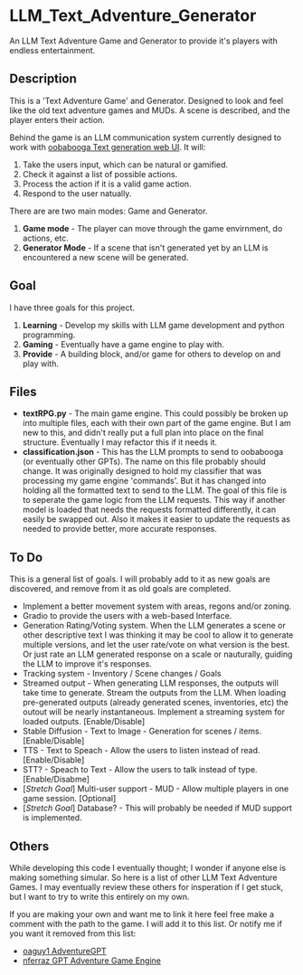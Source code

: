 # LLM_Text_Adventure_Generator
An LLM Text Adventure Game and Generator to provide it's players with endless entertainment.

## Description
This is a 'Text Adventure Game' and Generator. Designed to look and feel like the old text adventure games and MUDs. A scene is described, and the player enters their action.

Behind the game is an LLM communication system currently designed to work with [oobabooga Text generation web UI](https://github.com/oobabooga/text-generation-webui). It will:
1. Take the users input, which can be natural or gamified.
2. Check it against a list of possible actions.
3. Process the action if it is a valid game action.
4. Respond to the user natually.

There are are two main modes: Game and Generator.
1. __Game mode__ - The player can move through the game envirnment, do actions, etc.
2. __Generator Mode__ - If a scene that isn't generated yet by an LLM is encountered a new scene will be generated.

## Goal
I have three goals for this project.
1. __Learning__ - Develop my skills with LLM game development and python programming.
2. __Gaming__ - Eventually have a game engine to play with.
3. __Provide__ - A building block, and/or game for others to develop on and play with.

## Files
* __textRPG.py__ - The main game engine. This could possibly be broken up into multiple files, each with their own part of the game engine. But I am new to this, and didn't really put a full plan into place on the final structure. Eventually I may refactor this if it needs it.
* __classification.json__ - This has the LLM prompts to send to oobabooga (or eventually other GPTs). The name on this file probably should change. It was originally designed to hold my classifier that was processing my game engine 'commands'. But it has changed into holding all the formatted text to send to the LLM. The goal of this file is to seperate the game logic from the LLM requests. This way if another model is loaded that needs the requests formatted differently, it can easily be swapped out. Also it makes it easier to update the requests as needed to provide better, more accurate responses.

## To Do
This is a general list of goals. I will probably add to it as new goals are discovered, and remove from it as old goals are completed.
* Implement a better movement system with areas, regons and/or zoning.
* Gradio to provide the users with a web-based Interface.
* Generation Rating/Voting system. When the LLM generates a scene or other descriptive text I was thinking it may be cool to allow it to generate multiple versions, and let the user rate/vote on what version is the best. Or just rate an LLM generated response on a scale or nauturally, guiding the LLM to improve it's responses.
* Tracking system - Inventory / Scene changes / Goals
* Streamed output - When generating LLM responses, the outputs will take time to generate. Stream the outputs from the LLM. When loading pre-generated outputs (already generated scenes, inventories, etc) the outout will be nearly instantaneous. Implement a streaming system for loaded outputs. \[Enable/Disable\] 
* Stable Diffusion - Text to Image - Generation for scenes / items. \[Enable/Disable\]
* TTS - Text to Speach - Allow the users to listen instead of read. \[Enable/Disable\]
* STT? - Speach to Text - Allow the users to talk instead of type. \[Enable/Disabme\]
* \[_Stretch Goal_\] Multi-user support - MUD - Allow multiple players in one game session. \[Optional\]
* \[_Stretch Goal_\] Database? - This will probably be needed if MUD support is implemented.


## Others
While developing this code I eventually thought; I wonder if anyone else is making something simular. So here is a list of other LLM Text Adventure Games. I may eventually review these others for insperation if I get stuck, but I want to try to write this entirely on my own.

If you are making your own and want me to link it here feel free make a comment with the path to the game. I will add it to this list. Or notify me if you want it removed from this list:
* [oaguy1 AdventureGPT](https://github.com/oaguy1/AdventureGPT)
* [nferraz GPT Adventure Game Engine](https://github.com/nferraz/gpt-adventures)
